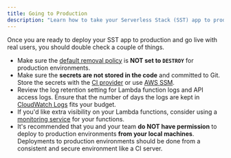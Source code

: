 ```yaml
---
title: Going to Production
description: "Learn how to take your Serverless Stack (SST) app to production."
---
```


Once you are ready to deploy your SST app to production and go live with real users, you should double check a couple of things.

- Make sure the [default removal policy](./constructs/App.md#setting-a-default-removal-policy) is **NOT set to `DESTROY`** for production environments.
- Make sure the **secrets are not stored in the code** and committed to Git. Store the secrets with the [CI provider](environment-variables.md#environment-variables-in-seed) or use [AWS SSM](environment-variables.md#working-with-secrets).
- Review the log retention setting for Lambda function logs and API access logs. Ensure that the number of days the logs are kept in [CloudWatch Logs](https://docs.aws.amazon.com/AmazonCloudWatch/latest/logs/WhatIsCloudWatchLogs.html) fits your budget.
- If you'd like extra visibility on your Lambda functions, consider using a [monitoring service](./advanced/monitoring.md) for your functions.
- It's recommended that you and your team **do NOT have permission** to deploy to production environments **from your local machines**. Deployments to production environments should be done from a consistent and secure environment like a CI server.
